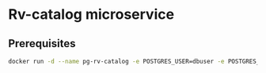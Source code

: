 # Rv-catalog microservice

## Prerequisites

```bash
docker run -d --name pg-rv-catalog -e POSTGRES_USER=dbuser -e POSTGRES_PASSWORD=postgres -e POSTGRES_DB=users -p 5433:5432 postgres:13
```